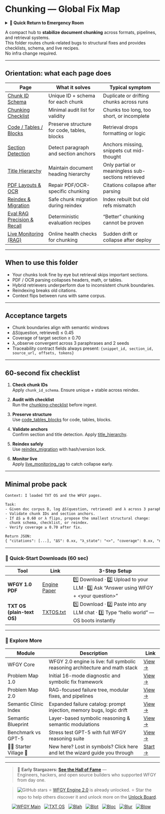 # Chunking — Global Fix Map

<details>
  <summary><strong>🏥 Quick Return to Emergency Room</strong></summary>

<br>

  > You are in a specialist desk.  
  > For full triage and doctors on duty, return here:  
  > 
  > - [**WFGY Global Fix Map** — main Emergency Room, 300+ structured fixes](https://github.com/onestardao/WFGY/blob/main/ProblemMap/GlobalFixMap/README.md)  
  > - [**WFGY Problem Map 1.0** — 16 reproducible failure modes](https://github.com/onestardao/WFGY/blob/main/ProblemMap/README.md)  
  > 
  > Think of this page as a sub-room.  
  > If you want full consultation and prescriptions, go back to the Emergency Room lobby.
</details>

A compact hub to **stabilize document chunking** across formats, pipelines, and retrieval systems.  
This folder routes chunk-related bugs to structural fixes and provides checklists, schema, and live recipes.  
No infra change required.

---

## Orientation: what each page does

| Page | What it solves | Typical symptom |
|---|---|---|
| [Chunk ID Schema](https://github.com/onestardao/WFGY/blob/main/ProblemMap/GlobalFixMap/Chunking/chunk_id_schema.md) | Unique ID + schema for each chunk | Duplicate or drifting chunks across runs |
| [Chunking Checklist](https://github.com/onestardao/WFGY/blob/main/ProblemMap/GlobalFixMap/Chunking/chunking-checklist.md) | Minimal audit list for validity | Chunks too long, too short, or incomplete |
| [Code / Tables / Blocks](https://github.com/onestardao/WFGY/blob/main/ProblemMap/GlobalFixMap/Chunking/code_tables_blocks.md) | Preserve structure for code, tables, blocks | Retrieval drops formatting or logic |
| [Section Detection](https://github.com/onestardao/WFGY/blob/main/ProblemMap/GlobalFixMap/Chunking/section_detection.md) | Detect paragraph and section anchors | Anchors missing, snippets cut mid-thought |
| [Title Hierarchy](https://github.com/onestardao/WFGY/blob/main/ProblemMap/GlobalFixMap/Chunking/title_hierarchy.md) | Maintain document heading hierarchy | Only partial or meaningless sub-sections retrieved |
| [PDF Layouts & OCR](https://github.com/onestardao/WFGY/blob/main/ProblemMap/GlobalFixMap/Chunking/pdf_layouts_and_ocr.md) | Repair PDF/OCR-specific chunking | Citations collapse after parsing |
| [Reindex & Migration](https://github.com/onestardao/WFGY/blob/main/ProblemMap/GlobalFixMap/Chunking/reindex_migration.md) | Safe chunk migration during reindex | Index rebuilt but old refs mismatch |
| [Eval RAG Precision & Recall](https://github.com/onestardao/WFGY/blob/main/ProblemMap/GlobalFixMap/Chunking/eval_rag_precision_recall.md) | Deterministic evaluation recipes | “Better” chunking cannot be proven |
| [Live Monitoring (RAG)](https://github.com/onestardao/WFGY/blob/main/ProblemMap/GlobalFixMap/Chunking/live_monitoring_rag.md) | Online health checks for chunking | Sudden drift or collapse after deploy |

---

## When to use this folder

- Your chunks look fine by eye but retrieval skips important sections.  
- PDF / OCR parsing collapses headers, math, or tables.  
- Hybrid retrievers underperform due to inconsistent chunk boundaries.  
- Reindexing breaks old citations.  
- Context flips between runs with same corpus.

---

## Acceptance targets

- Chunk boundaries align with semantic windows  
- ΔS(question, retrieved) ≤ 0.45  
- Coverage of target section ≥ 0.70  
- λ_observe convergent across 3 paraphrases and 2 seeds  
- Traceability contract fields always present: `{snippet_id, section_id, source_url, offsets, tokens}`

---

## 60-second fix checklist

1) **Check chunk IDs**  
   Apply `chunk_id_schema`. Ensure unique + stable across reindex.

2) **Audit with checklist**  
   Run the [chunking-checklist](https://github.com/onestardao/WFGY/blob/main/ProblemMap/GlobalFixMap/Chunking/chunking-checklist.md) before ingest.

3) **Preserve structure**  
   Use [code_tables_blocks](https://github.com/onestardao/WFGY/blob/main/ProblemMap/GlobalFixMap/Chunking/code_tables_blocks.md) for code, tables, blocks.

4) **Validate anchors**  
   Confirm section and title detection. Apply [title_hierarchy](https://github.com/onestardao/WFGY/blob/main/ProblemMap/GlobalFixMap/Chunking/title_hierarchy.md).

5) **Reindex safely**  
   Use [reindex_migration](https://github.com/onestardao/WFGY/blob/main/ProblemMap/GlobalFixMap/Chunking/reindex_migration.md) with hash/version lock.

6) **Monitor live**  
   Apply [live_monitoring_rag](https://github.com/onestardao/WFGY/blob/main/ProblemMap/GlobalFixMap/Chunking/live_monitoring_rag.md) to catch collapse early.

---

## Minimal probe pack

```txt
Context: I loaded TXT OS and the WFGY pages.

Task:
- Given doc corpus D, log ΔS(question, retrieved) and λ across 3 paraphrases.
- Validate chunk IDs and section anchors.
- If ΔS ≥ 0.60 or λ flips, propose the smallest structural change:
  chunk schema, checklist, or reindex.
- Verify coverage ≥ 0.70 after fix.

Return JSON:
{ "citations": [...], "ΔS": 0.xx, "λ_state": "<>", "coverage": 0.xx, "next_fix": "..." }
```
---

### 🔗 Quick-Start Downloads (60 sec)

| Tool | Link | 3-Step Setup |
|------|------|--------------|
| **WFGY 1.0 PDF** | [Engine Paper](https://github.com/onestardao/WFGY/blob/main/I_am_not_lizardman/WFGY_All_Principles_Return_to_One_v1.0_PSBigBig_Public.pdf) | 1️⃣ Download · 2️⃣ Upload to your LLM · 3️⃣ Ask “Answer using WFGY + \<your question>” |
| **TXT OS (plain-text OS)** | [TXTOS.txt](https://github.com/onestardao/WFGY/blob/main/OS/TXTOS.txt) | 1️⃣ Download · 2️⃣ Paste into any LLM chat · 3️⃣ Type “hello world” — OS boots instantly |

---

### 🧭 Explore More

| Module                | Description                                              | Link     |
|-----------------------|----------------------------------------------------------|----------|
| WFGY Core             | WFGY 2.0 engine is live: full symbolic reasoning architecture and math stack | [View →](https://github.com/onestardao/WFGY/tree/main/core/README.md) |
| Problem Map 1.0       | Initial 16-mode diagnostic and symbolic fix framework    | [View →](https://github.com/onestardao/WFGY/tree/main/ProblemMap/README.md) |
| Problem Map 2.0       | RAG-focused failure tree, modular fixes, and pipelines   | [View →](https://github.com/onestardao/WFGY/blob/main/ProblemMap/rag-architecture-and-recovery.md) |
| Semantic Clinic Index | Expanded failure catalog: prompt injection, memory bugs, logic drift | [View →](https://github.com/onestardao/WFGY/blob/main/ProblemMap/SemanticClinicIndex.md) |
| Semantic Blueprint    | Layer-based symbolic reasoning & semantic modulations   | [View →](https://github.com/onestardao/WFGY/tree/main/SemanticBlueprint/README.md) |
| Benchmark vs GPT-5    | Stress test GPT-5 with full WFGY reasoning suite         | [View →](https://github.com/onestardao/WFGY/tree/main/benchmarks/benchmark-vs-gpt5/README.md) |
| 🧙‍♂️ Starter Village 🏡 | New here? Lost in symbols? Click here and let the wizard guide you through | [Start →](https://github.com/onestardao/WFGY/blob/main/StarterVillage/README.md) |

---

> 👑 **Early Stargazers: [See the Hall of Fame](https://github.com/onestardao/WFGY/tree/main/stargazers)** —  
> Engineers, hackers, and open source builders who supported WFGY from day one.

> <img src="https://img.shields.io/github/stars/onestardao/WFGY?style=social" alt="GitHub stars"> ⭐ [WFGY Engine 2.0](https://github.com/onestardao/WFGY/blob/main/core/README.md) is already unlocked. ⭐ Star the repo to help others discover it and unlock more on the [Unlock Board](https://github.com/onestardao/WFGY/blob/main/STAR_UNLOCKS.md).

<div align="center">

[![WFGY Main](https://img.shields.io/badge/WFGY-Main-red?style=flat-square)](https://github.com/onestardao/WFGY)
&nbsp;
[![TXT OS](https://img.shields.io/badge/TXT%20OS-Reasoning%20OS-orange?style=flat-square)](https://github.com/onestardao/WFGY/tree/main/OS)
&nbsp;
[![Blah](https://img.shields.io/badge/Blah-Semantic%20Embed-yellow?style=flat-square)](https://github.com/onestardao/WFGY/tree/main/OS/BlahBlahBlah)
&nbsp;
[![Blot](https://img.shields.io/badge/Blot-Persona%20Core-green?style=flat-square)](https://github.com/onestardao/WFGY/tree/main/OS/BlotBlotBlot)
&nbsp;
[![Bloc](https://img.shields.io/badge/Bloc-Reasoning%20Compiler-blue?style=flat-square)](https://github.com/onestardao/WFGY/tree/main/OS/BlocBlocBloc)
&nbsp;
[![Blur](https://img.shields.io/badge/Blur-Text2Image%20Engine-navy?style=flat-square)](https://github.com/onestardao/WFGY/tree/main/OS/BlurBlurBlur)
&nbsp;
[![Blow](https://img.shields.io/badge/Blow-Game%20Logic-purple?style=flat-square)](https://github.com/onestardao/WFGY/tree/main/OS/BlowBlowBlow)
&nbsp;
</div>
